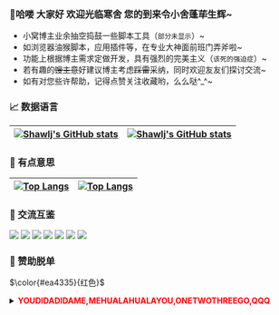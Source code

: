 
### 👋哈喽 大家好 欢迎光临寒舍 您的到来令小舍蓬荜生辉~
- 小窝博主业余抽空捣鼓一些脚本工具（`部分未显示`）~
- 如浏览器油猴脚本，应用插件等，在专业大神面前班门弄斧啦~
- 功能上根据博主需求定做开发，具有强烈的完美主义（`该死的强迫症`）~
- 若有趣的~~馊主意~~好建议博主考虑~~踩雷~~采纳，同时欢迎友友们探讨交流~
- 如有对您些许帮助，记得点赞关注收藏哟，么么哒^_^~

### 📈 数据语言
| [![Shawlj's GitHub stats](https://github-readme-stats.vercel.app/api?username=shawlj&show_icons=true&theme=buefy&include_all_commits=true&hide_border=true)](https://github.com/shawlj) | [![Shawlj's GitHub stats](https://github-readme-stats.vercel.app/api/top-langs/?username=shawlj&layout=compact&langs_count=8&theme=buefy&hide_border=true&card_width=400)](https://github.com/shawlj) |
| ------------- | ------------- |

### 🎲 有点意思
| [![Top Langs](https://github-readme-stats.vercel.app/api/pin/?username=shawlj&repo=JZ_SubtitleHelper&theme=buefy&hide_border=true&card_width=50%)](https://github.com/shawlj/JZ_SubtitleHelper) | [![Top Langs](https://github-readme-stats.vercel.app/api/pin/?username=shawlj&repo=GreasyScript&theme=buefy&hide_border=true&card_width=50%)](https://github.com/shawlj/GreasyScript) |
| ------------- | ------------- |

### 💌 交流互鉴
[![](https://img.shields.io/static/v1?labelColor=000000&label=&message=Shawlj&color=FFFF00&style=flat&logo=github&logoColor=FFFFFF)](https://github.com/shawlj)
[![](https://img.shields.io/static/v1?label=&message=微信&color=07C160&style=flat&logo=wechat&logoColor=FFFFFF)](https://space.bilibili.com/320001004)
[![](https://img.shields.io/static/v1?label=&message=微博&color=e6162d&style=flat&logo=sinaweibo&logoWidth=100%&logoColor=FFFFFF)](https://weibo.com/shawlj)
[![](https://img.shields.io/static/v1?label=&message=知乎&color=0066ff&style=flat&logo=zhihu&logoColor=FFFFFF)](https://www.zhihu.com/people/shawlj)
[![](https://img.shields.io/static/v1?label=&message=邮箱&color=blueviolet&style=flat&logo=gmail&logoColor=FFFFFF)](shawlj@yeah.net)
[![](https://img.shields.io/static/v1?label=&message=B站&color=f45a8d&style=flat&logo=bilibili&logoColor=FFFFFF)](https://space.bilibili.com/320001004)
[![](https://img.shields.io/static/v1?labelColor=orange&label=反馈&message=5&color=orange&style=social&logo=github)](https://space.bilibili.com/320001004)

### 🍜 赞助脱单
$\color{#ea4335}{红色}$

<details>
  <summary>
    <b><font color="red">YOUDIDADIDAME,MEHUALAHUALAYOU,ONETWOTHREEGO,QQQ</font></b>
  </summary>
<pre><code>
来一瓶支付宝/或者一封微信
</code></pre>
</details>

